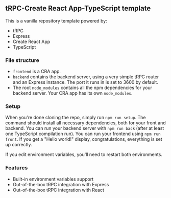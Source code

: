 ## tRPC-Create React App-TypeScript template

This is a vanilla repository template powered by:
- tRPC
- Express
- Create React App
- TypeScript

### File structure
- `frontend` is a CRA app.
- `backend` contains the backend server, using a very simple tRPC router and an Express instance. The port it runs in is set to 3600 by default.
- The root `node_modules` contains all the npm dependencies for your backend server. Your CRA app has its own `node_modules`.

### Setup

When you're done cloning the repo, simply run `npm run setup`. The command should install all necessary dependencies, both for your front and backend. You can run your backend server with `npm run back` (after at least one TypeScript compilation run). You can run your frontend using `npm run front`. If you get a "Hello world!" display, congratulations, everything is set up correctly.

If you edit environment variables, you'll need to restart both environments.

### Features
- Built-in environment variables support
- Out-of-the-box tRPC integration with Express
- Out-of-the-box tRPC integration with React